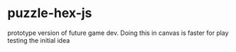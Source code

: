 # puzzle-hex-js
prototype version of future game dev.  Doing this in canvas is faster for play testing the initial idea
